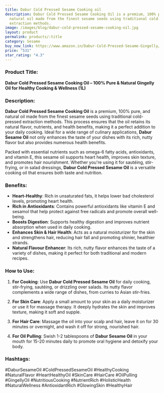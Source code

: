 ```yaml
---
title: Dabur Cold Pressed Sesame Cooking oil
description: Dabur Cold Pressed Sesame Cooking Oil is a premium, 100% pure, and
  natural oil made from the finest sesame seeds using traditional cold-pressed
  extraction methods.
image: /images/blog/dabur-cold-pressed-sesame-cooking-oil.jpg
layout: product
permalink: products/:title
category: Sesame
buy_now_link: https://www.amazon.in/Dabur-Cold-Pressed-Sesame-Gingelly/dp/B095XC1T9F/ref=sr_1_11?crid=1GVBV0I1R8IFF&tag=m0150-21
price: "531"
star_rating: "4.3"
---
```

### Product Title:
**Dabur Cold Pressed Sesame Cooking Oil – 100% Pure & Natural Gingelly Oil for Healthy Cooking & Wellness (1L)**

### Description:
**Dabur Cold Pressed Sesame Cooking Oil** is a premium, 100% pure, and natural oil made from the finest sesame seeds using traditional cold-pressed extraction methods. This process ensures that the oil retains its natural flavor, nutrients, and health benefits, making it a perfect addition to your daily cooking. Ideal for a wide range of culinary applications, **Dabur Sesame Oil** not only enhances the taste of your dishes with its rich, nutty flavor but also provides numerous health benefits.

Packed with essential nutrients such as omega-6 fatty acids, antioxidants, and vitamin E, this sesame oil supports heart health, improves skin texture, and promotes hair nourishment. Whether you're using it for sautéing, stir-frying, or in salad dressings, **Dabur Cold Pressed Sesame Oil** is a versatile cooking oil that ensures both taste and nutrition.

### Benefits:
- **Heart-Healthy**: Rich in unsaturated fats, it helps lower bad cholesterol levels, promoting heart health.
- **Rich in Antioxidants**: Contains powerful antioxidants like vitamin E and sesamol that help protect against free radicals and promote overall well-being.
- **Boosts Digestion**: Supports healthy digestion and improves nutrient absorption when used in daily cooking.
- **Enhances Skin & Hair Health**: Acts as a natural moisturizer for the skin and strengthens hair, reducing hair fall and promoting shinier, healthier strands.
- **Natural Flavour Enhancer**: Its rich, nutty flavor enhances the taste of a variety of dishes, making it perfect for both traditional and modern recipes.

### How to Use:
1. **For Cooking**: Use **Dabur Cold Pressed Sesame Oil** for daily cooking, stir-frying, sautéing, or drizzling over salads. Its nutty flavor complements a wide range of dishes, from curries to Asian stir-fries.
   
2. **For Skin Care**: Apply a small amount to your skin as a daily moisturizer or use it for massage therapy. It deeply hydrates the skin and improves texture, making it soft and supple.

3. **For Hair Care**: Massage the oil into your scalp and hair, leave it on for 30 minutes or overnight, and wash it off for strong, nourished hair.

4. **For Oil Pulling**: Swish 1-2 tablespoons of **Dabur Sesame Oil** in your mouth for 15-20 minutes daily to promote oral hygiene and detoxify your body.

### Hashtags:
#DaburSesameOil #ColdPressedSesameOil #HealthyCooking #NaturalFlavor #HeartHealthyOil #SkinCare #HairCare #OilPulling #GingellyOil #NutritiousCooking #NutrientRich #HolisticHealth #NaturalWellness #AntioxidantRich #GlowingSkin #HealthyHair
